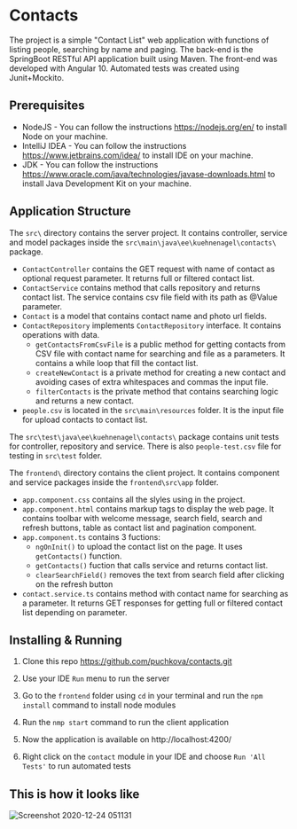 # Contacts
The project is a simple "Contact List" web application with functions of listing people, searching by name and paging. 
The back-end is the SpringBoot RESTful API application built using Maven. The front-end was developed with Angular 10. Automated tests was created using Junit+Mockito.

## Prerequisites
- NodeJS - You can follow the instructions https://nodejs.org/en/ to install Node on your machine.
- IntelliJ IDEA - You can follow the instructions https://www.jetbrains.com/idea/ to install IDE on your machine.
- JDK - You can follow the instructions https://www.oracle.com/java/technologies/javase-downloads.html to install Java Development Kit on your machine.

## Application Structure
The `src\` directory contains the server project. It contains controller, service and model packages inside the `src\main\java\ee\kuehnenagel\contacts\` package.
- `ContactController` contains the GET request with name of contact as optional request parameter. It returns full or filtered contact list.
- `ContactService` contains method that calls repository and returns contact list. The service contains csv file field with its path as @Value parameter.
- `Contact` is a model that contains contact name and photo url fields.
- `ContactRepository` implements `ContactRepository` interface. It contains operations with data. 
	 - `getContactsFromCsvFile` is a public method for getting contacts from CSV file with contact name for searching and file as a parameters. It contains a while loop that fill the contact list.
	 - `createNewContact` is a private method for creating a new contact and avoiding cases of extra whitespaces and commas the input file.
   - `filterContacts` is the private method that contains searching logic and returns a new contact.
- `people.csv` is located in the `src\main\resources` folder. It is the input file for upload contacts to contact list.

The `src\test\java\ee\kuehnenagel\contacts\` package contains unit tests for controller, repository and service. There is also `people-test.csv` file for testing in `src\test` folder.

The `frontend\` directory contains the client project. It contains component and service packages inside the `frontend\src\app` folder.
- `app.component.css` contains all the slyles using in the project.
- `app.component.html` contains markup tags to display the web page. It contains toolbar with welcome message, search field, search and refresh buttons, table as contact list and pagination component.
- `app.component.ts` contains 3 fuctions: 
	 - `ngOnInit()` to upload the contact list on the page. It uses `getContacts()` function.
	 - `getContacts()` fuction that calls service and returns contact list. 
	 - `clearSearchField()` removes the text from search field after clicking on the refresh button
- `contact.service.ts` contains method with contact name for searching as a parameter. It returns GET responses for getting full or filtered contact list depending on parameter.

## Installing & Running 
1. Clone this repo https://github.com/puchkova/contacts.git

2. Use your IDE `Run` menu to run the server

3. Go to the `frontend` folder using `cd` in your terminal and run the `npm install` command to install node modules 

4. Run the `nmp start` command to run the client application

5. Now the application is available on http://localhost:4200/

6. Right click on the `contact` module in your IDE and choose `Run 'All Tests'` to run automated tests 

## This is how it looks like
![Screenshot 2020-12-24 051131](https://user-images.githubusercontent.com/54691147/103057364-f2c84c00-45a7-11eb-9397-101e83878960.jpg)

